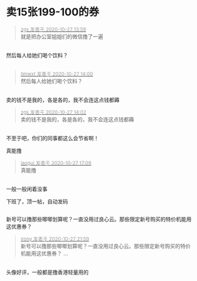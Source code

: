 # 卖15张199-100的券


<div class="quote"><blockquote><font size="2"><a href="https://www.hostloc.com/forum.php?mod=redirect&amp;goto=findpost&amp;pid=9358938&amp;ptid=758886" target="_blank"><font color="#999999">zgs 发表于 2020-10-27 13:59</font></a></font><br />
就是把办公室姐姐们的微信撸了一遍</blockquote></div><br />
然后每人给她们喝个饮料？<br />
<br />
<img src="static/image/smiley/default/shocked.gif" smilieid="6" border="0" alt="" />

<div class="quote"><blockquote><font size="2"><a href="https://www.hostloc.com/forum.php?mod=redirect&amp;goto=findpost&amp;pid=9358942&amp;ptid=758886" target="_blank"><font color="#999999">llmwxt 发表于 2020-10-27 14:00</font></a></font><br />
然后每人给她们喝个饮料？</blockquote></div><br />
卖的钱不是我的，各是各的，我不会连这点钱都薅

<div class="quote"><blockquote><font size="2"><a href="https://www.hostloc.com/forum.php?mod=redirect&amp;goto=findpost&amp;pid=9358949&amp;ptid=758886" target="_blank"><font color="#999999">zgs 发表于 2020-10-27 14:02</font></a></font><br />
卖的钱不是我的，各是各的，我不会连这点钱都薅</blockquote></div><br />
不至于吧，你们的同事都这么会节省啊！

<img src="static/image/smiley/default/lol.gif" smilieid="12" border="0" alt="" />

真能撸

<div class="quote"><blockquote><font size="2"><a href="https://www.hostloc.com/forum.php?mod=redirect&amp;goto=findpost&amp;pid=9360097&amp;ptid=758886" target="_blank"><font color="#999999">laogui 发表于 2020-10-27 17:09</font></a></font><br />
真能撸</blockquote></div><br />
一般一般<img src="static/image/smiley/default/lol.gif" smilieid="12" border="0" alt="" />闲着没事

下班了，顶一帖，自动发码<img src="static/image/smiley/default/lol.gif" smilieid="12" border="0" alt="" />

<img src="static/image/smiley/default/shy.gif" smilieid="8" border="0" alt="" />

新号可以撸那些唧唧划算呢？一直没用过良心云。那些限定新号购买的特价机能用这优惠券？

<div class="quote"><blockquote><font size="2"><a href="https://www.hostloc.com/forum.php?mod=redirect&amp;goto=findpost&amp;pid=9361507&amp;ptid=758886" target="_blank"><font color="#999999">irony 发表于 2020-10-27 21:59</font></a></font><br />
新号可以撸那些唧唧划算呢？一直没用过良心云。那些限定新号购买的特价机能用这优惠券？ ...</blockquote></div><br />
头像好评，一般都是撸香港轻量用的
